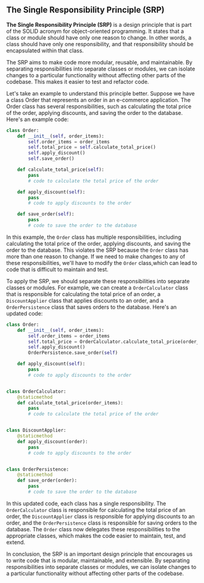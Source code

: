 ## The Single Responsibility Principle (SRP)

**The Single Responsibility Principle (SRP)** is a design principle that is part of the SOLID acronym for
object-oriented
programming. It states that a class or module should have only one reason to change. In other words, a class should have
only one responsibility, and that responsibility should be encapsulated within that class.

The SRP aims to make code more modular, reusable, and maintainable. By separating responsibilities into separate classes
or modules, we can isolate changes to a particular functionality without affecting other parts of the codebase. This
makes it easier to test and refactor code.

Let's take an example to understand this principle better. Suppose we have a class Order that represents an order in an
e-commerce application. The Order class has several responsibilities, such as calculating the total price of the order,
applying discounts, and saving the order to the database. Here's an example code:

```python
class Order:
    def __init__(self, order_items):
        self.order_items = order_items
        self.total_price = self.calculate_total_price()
        self.apply_discount()
        self.save_order()

    def calculate_total_price(self):
        pass
        # code to calculate the total price of the order

    def apply_discount(self):
        pass
        # code to apply discounts to the order

    def save_order(self):
        pass
        # code to save the order to the database
```

In this example, the `Order` class has multiple responsibilities, including calculating the total price of the order,
applying discounts, and saving the order to the database. This violates the SRP because the `Order` class has more than
one reason to change. If we need to make changes to any of these responsibilities, we'll have to modify the `Order`
class,which can lead to code that is difficult to maintain and test.

To apply the SRP, we should separate these responsibilities into separate classes or modules. For example, we can create
a `OrderCalculator` class that is responsible for calculating the total price of an order, a `DiscountApplier` class
that applies discounts to an order, and a `OrderPersistence` class that saves orders to the database. Here's an updated
code:

```python
class Order:
    def __init__(self, order_items):
        self.order_items = order_items
        self.total_price = OrderCalculator.calculate_total_price(order_items)
        self.apply_discount()
        OrderPersistence.save_order(self)

    def apply_discount(self):
        pass
        # code to apply discounts to the order


class OrderCalculator:
    @staticmethod
    def calculate_total_price(order_items):
        pass
        # code to calculate the total price of the order


class DiscountApplier:
    @staticmethod
    def apply_discount(order):
        pass
        # code to apply discounts to the order


class OrderPersistence:
    @staticmethod
    def save_order(order):
        pass
        # code to save the order to the database

```

In this updated code, each class has a single responsibility. The `OrderCalculator` class is responsible for calculating
the total price of an order, the `DiscountApplier` class is responsible for applying discounts to an order, and the
`OrderPersistence` class is responsible for saving orders to the database. The `Order` class now delegates these
responsibilities to the appropriate classes, which makes the code easier to maintain, test, and extend.

In conclusion, the SRP is an important design principle that encourages us to write code that is modular, maintainable,
and extensible. By separating responsibilities into separate classes or modules, we can isolate changes to a particular
functionality without affecting other parts of the codebase.
